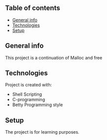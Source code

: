 ## Table of contents
* [General info](#general-info)
* [Technologies](#technologies)
* [Setup](#setup)

## General info
This project is a continuation of Malloc and free

## Technologies
Project is created with:
* Shell Scripting
* C-programming
* Betty Programming style

## Setup
The project is for learning purposes.